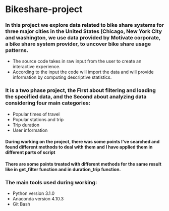 # Bikeshare-project

### In this project we explore data related to bike share systems for three major cities in the United States (Chicago, New York City and washington, we use data provided by Motivate corporate, a bike share system provider, to uncover bike share usage patterns.
- The source code takes in raw input from the user to create an interactive experience.
- According to the input the code will import the data and will provide information by computing descriptive statistics.
### It is a two phase project, the First about filtering and loading the specified data, and the Second about analyzing data considering four main categories: 
- Popular times of travel 
- Popular stations and trip 
- Trip duration 
- User information           

#### During working on the project, there was some points I've searched and found different methods to deal with them and I have applied them in different parts of script
#### There are some points treated with different methods for the same result like in get_filter function and in duration_trip function.

### The main tools used during working:
- Python version 3.1.0
- Anaconda version 4.10.3
- Git Bash
